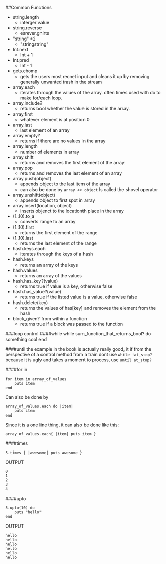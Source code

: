 ##Common Functions
* string.length
    - interger value
* string.reverse
    - esrever.gnirts
* "string" *2
    - "stringstring"
* Int.next
    - Int + 1
* Int.pred
    - Int - 1
* gets.chomp
    - gets the users most recnet input and cleans it up by removing generally unwanted trash in the stream
* array.each
    - iterates through the values of the array. often times used with do to make for/each loop.
* array.include?
    - returns bool whether the value is stored in the array.
* array.first
    - whatever element is at position 0
* array.last
    - last element of an array
* array.empty?
    - returns if there are no values in the array
* array.length
    - number of elements in array
* array.shift
    - returns and removes the first element of the array
* array.pop
    - returns and removes the last element of an array
* array.push(object)
    - appends object to the last item of the array
    - can also be done by `array << object`
        Is called the shovel operator
* array.unshift(object)
    - appends object to first spot in array
* array.insert(location, object)
    - inserts objenct to the locationth place in the array
* (1..10).to_a
    - converts range to an array
* (1..10).first
    - returns the first element of the range
* (1..10).last
    - returns the last element of the range
* hash.keys.each
    - iterates through the keys of a hash
* hash.keys
    - returns an array of the keys
* hash.values
    - returns an array of the values
* hash.has_key?(value)
    - returns true if value is a key, otherwise false
* hash.has_value?(value)
    - returns true if the listed value is a value, otherwise false
* hash.delete(key)
    - returns the values of has[key] and removes the element from the hash
*  block_given?  from within a function
    - returns true if a block was passed to the function

###loop control
####while
    while sum_function_that_returns_bool?
        do something cool
    end

####until
the example in the book is actually really good, it if from the perspective of a control method from a train dont use `while !at_stop?` because it is ugly and takes a moment to process, use `until at_stop?`

####for in

    for item in array_of_values
        puts item
    end
Can also be done by

    array_of_values.each do |item|
        puts item
    end
Since it is a one line thing, it can also be done like this:

    array_of_values.each{ |item| puts item }

####times

    5.times { |awesome| puts awesome }

OUTPUT

    0
    1
    2
    3
    4

####upto

    5.upto(10) do
        puts "hello"
    end

OUTPUT

    hello
    hello
    hello
    hello
    hello
    hello

